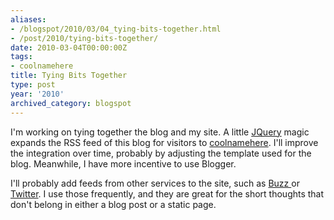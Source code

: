 ```yaml
---
aliases:
- /blogspot/2010/03/04_tying-bits-together.html
- /post/2010/tying-bits-together/
date: 2010-03-04T00:00:00Z
tags:
- coolnamehere
title: Tying Bits Together
type: post
year: '2010'
archived_category: blogspot
---
```


[coolnamehere]: /categories/coolnamehere/
[JQuery]: http://jquery.com

I'm working on tying together the blog and my site. A little [JQuery][] magic
expands the RSS feed of this blog for visitors to [coolnamehere][]. I'll
improve the integration over time, probably by adjusting the template used
for the blog. Meanwhile, I have more incentive to use Blogger.
<!-- TEASER_END -->

<p>I'll probably add feeds from other services to the site, such as <a href="http://www.google.com/profiles/brian.wisti#buzz">Buzz </a>or <a href="http://twitter.com/brianwisti">Twitter</a>. I use those frequently, and they are great for the short thoughts that don't belong in either a blog post or a static page.</p>
